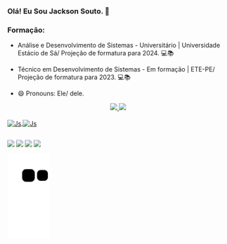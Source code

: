 ### Olá! Eu Sou Jackson Souto. 👋


### Formação: 
- Análise e Desenvolvimento de Sistemas - Universitário | Universidade Estácio de Sá/ Projeção de formatura para 2024. 💻📚

- Técnico em Desenvolvimento de Sistemas - Em formação | ETE-PE/ Projeção de formatura para 2023. 💻📚

- 😄 Pronouns: Ele/ dele.

<div align="center">
  <a href="https://http://beacons.ai/jacksonsouto">
  <img height="145em" src="https://github-readme-stats.vercel.app/api?username=JacksonSouto&show_icons=true&theme=dark&include_all_commits=true&count_private=true"/>
  <img height="145em" src="https://github-readme-stats.vercel.app/api/top-langs/?username=JacksonSouto&layout=compact&langs_count=7&theme=dark"/>
</div>
  
  <div style="display: inline_block"><br>
  <img align="center" alt="Js" height="30" width="40" src="https://cdn.jsdelivr.net/gh/devicons/devicon/icons/androidstudio/androidstudio-original.svg" />
  <img align="center" alt="Js" height="30" width="40" src="https://cdn.jsdelivr.net/gh/devicons/devicon/icons/java/java-original.svg" />
</div>

  ##
  
  <div> 
  <a href="https://https://www.youtube.com/channel/UCZ2Lvw3a2LerkKqcxCtoROw" target="_blank"><img src="https://img.shields.io/badge/YouTube-FF0000?style=for-the-badge&logo=youtube&logoColor=white" target="_blank"></a>
  <a href="https://www.instagram.com/jackson_souto/" target="_blank"><img src="https://img.shields.io/badge/-Instagram-%23E4405F?style=for-the-badge&logo=instagram&logoColor=white" target="_blank"></a>
  <a href= "mailto:contatoJack_sou_brasileiro@hotmail.com"><img src="https://img.shields.io/badge/Microsoft_Outlook-0078D4?style=for-the-badge&logo=microsoft-outlook&logoColor=white"target="_blank"></a>
  <a href="https://www.linkedin.com/in/jackson-souto-886a1a61/" target="_blank"><img src="https://img.shields.io/badge/-LinkedIn-%230077B5?style=for-the-badge&logo=linkedin&logoColor=white" target="_blank"></a> 
  
![Snake animation](https://github.com/JacksonSouto/JacksonSouto/blob/output/github-contribution-grid-snake.svg)
 
</div>
